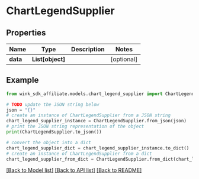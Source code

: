# ChartLegendSupplier


## Properties

Name | Type | Description | Notes
------------ | ------------- | ------------- | -------------
**data** | **List[object]** |  | [optional] 

## Example

```python
from wink_sdk_affiliate.models.chart_legend_supplier import ChartLegendSupplier

# TODO update the JSON string below
json = "{}"
# create an instance of ChartLegendSupplier from a JSON string
chart_legend_supplier_instance = ChartLegendSupplier.from_json(json)
# print the JSON string representation of the object
print(ChartLegendSupplier.to_json())

# convert the object into a dict
chart_legend_supplier_dict = chart_legend_supplier_instance.to_dict()
# create an instance of ChartLegendSupplier from a dict
chart_legend_supplier_from_dict = ChartLegendSupplier.from_dict(chart_legend_supplier_dict)
```
[[Back to Model list]](../README.md#documentation-for-models) [[Back to API list]](../README.md#documentation-for-api-endpoints) [[Back to README]](../README.md)


